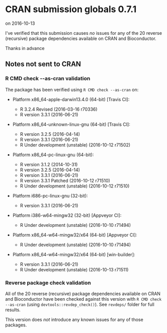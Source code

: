# CRAN submission globals 0.7.1
on 2016-10-13

I've verified that this submission causes *no* issues for
any of the 20 reverse (recursive) package dependencies
available on CRAN and Bioconductor.

Thanks in advance


## Notes not sent to CRAN

### R CMD check --as-cran validation

The package has been verified using `R CMD check --as-cran` on:

* Platform x86_64-apple-darwin13.4.0 (64-bit) [Travis CI]:
  - R 3.2.4 Revised (2016-03-16 r70336)
  - R version 3.3.1 (2016-06-21)
  
* Platform x86_64-unknown-linux-gnu (64-bit) [Travis CI]:
  - R version 3.2.5 (2016-04-14)
  - R version 3.3.1 (2016-06-21)
  - R Under development (unstable) (2016-10-12 r71502)

* Platform x86_64-pc-linux-gnu (64-bit):
  - R version 3.1.2 (2014-10-31)
  - R version 3.2.5 (2016-04-14)
  - R version 3.3.1 (2016-06-21)
  - R version 3.3.1 Patched (2016-10-12 r71510)
  - R Under development (unstable) (2016-10-12 r71510)

* Platform i686-pc-linux-gnu (32-bit):
  - R version 3.3.1 (2016-06-21)

* Platform i386-w64-mingw32 (32-bit) [Appveyor CI]:
  - R Under development (unstable) (2016-10-10 r71494)

* Platform x86_64-w64-mingw32/x64 (64-bit) [Appveyor CI]:
  - R Under development (unstable) (2016-10-10 r71494)

* Platform x86_64-w64-mingw32/x64 (64-bit) [win-builder]:
  - R version 3.3.1 (2016-06-21)
  - R Under development (unstable) (2016-10-13 r71511)


### Reverse package check validation

All of the 20 reverse (recursive) package dependencies available
on CRAN and Bioconductor have been checked against this version
with `R CMD check --as-cran` (using `devtools::revdep_check()`).
See `revdeps/` folder for full results.

This version does _not_ introduce any known issues for any of
those packages.
